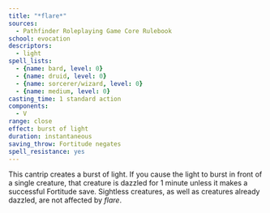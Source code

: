 ```yaml
---
title: "*flare*"
sources:
  - Pathfinder Roleplaying Game Core Rulebook
school: evocation
descriptors:
  - light
spell_lists:
  - {name: bard, level: 0}
  - {name: druid, level: 0}
  - {name: sorcerer/wizard, level: 0}
  - {name: medium, level: 0}
casting_time: 1 standard action
components:
  - V
range: close
effect: burst of light
duration: instantaneous
saving_throw: Fortitude negates
spell_resistance: yes
---
```


This cantrip creates a burst of light. If you cause the light to burst in front of a single creature, that creature is dazzled for 1 minute unless it makes a successful Fortitude save. Sightless creatures, as well as creatures already dazzled, are not affected by *flare*.

